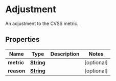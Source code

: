 

# Adjustment

An adjustment to the CVSS metric.

## Properties

| Name | Type | Description | Notes |
|------------ | ------------- | ------------- | -------------|
|**metric** | [**String**](String.md) |  |  [optional] |
|**reason** | [**String**](String.md) |  |  [optional] |



